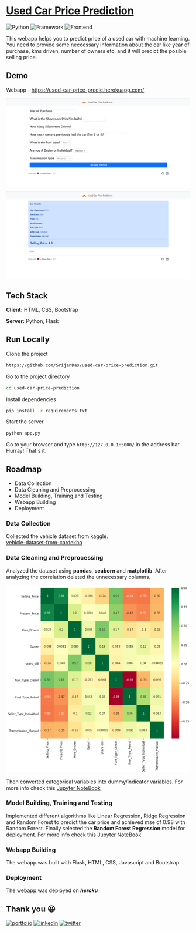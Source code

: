 # [Used Car Price Prediction](https://used-car-price-predic.herokuapp.com/)

![Python](https://img.shields.io/badge/Python-3.8-blueviolet)
![Framework](https://img.shields.io/badge/Framework-Flask-red)
![Frontend](https://img.shields.io/badge/Frontend-HTML/CSS/JS-green)

This webapp helps you to predict price of a used car with machine learning. You need to provide some neccessary information about the car like year of purchase, kms driven, number of owners etc. and it will predict the posible selling price.

## Demo

Webapp - https://used-car-price-predic.herokuapp.com/

![](./screenshots/homepage.png)

![](./screenshots/prediction.png)

## Tech Stack

**Client:** HTML, CSS, Bootstrap

**Server:** Python, Flask

## Run Locally

Clone the project

```bash
https://github.com/SrijanDas/used-car-price-prediction.git
```

Go to the project directory

```bash
cd used-car-price-prediction
```

Install dependencies

```bash
pip install -r requirements.txt
```

Start the server

```bash
python app.py
```

Go to your browser and type `http://127.0.0.1:5000/` in the address bar. Hurray! That's it.

## Roadmap

- Data Collection
- Data Cleaning and Preprocessing
- Model Building, Training and Testing
- Webapp Building
- Deployment

### Data Collection

Collected the vehicle dataset from kaggle.  
[vehicle-dataset-from-cardekho](https://www.kaggle.com/nehalbirla/vehicle-dataset-from-cardekho)

### Data Cleaning and Preprocessing

Analyzed the dataset using **pandas**, **seaborn** and **matplotlib**. After analyzing the correlation deleted the unnecessary columns.

![](./screenshots/corr.png)

Then converted categorical variables into dummy/indicator variables. For more info check this [Jupyter NoteBook](https://github.com/SrijanDas/used-car-price-prediction/blob/main/model/used_car_price_prediction.ipynb)

### Model Building, Training and Testing

Implemented different algorithms like Linear Regression, Ridge Regression and Random Forest to predict the car price and achieved mse of 0.98 with Random Forest. Finally selected the **Random Forest Regression** model for deployment. For more info check this [Jupyter NoteBook](https://github.com/SrijanDas/used-car-price-prediction/blob/main/model/used_car_price_prediction.ipynb)

### Webapp Building

The webapp was built with Flask, HTML, CSS, Javascript and Bootstrap.

### Deployment

The webapp was deployed on **_heroku_**

## Thank you 😃

[![portfolio](https://img.shields.io/badge/my_portfolio-000?style=for-the-badge&logo=ko-fi&logoColor=white)](https://srijan-das.web.app/)
[![linkedin](https://img.shields.io/badge/linkedin-0A66C2?style=for-the-badge&logo=linkedin&logoColor=white)](https://www.linkedin.com/in/srijan-das-3591791b3)
[![twitter](https://img.shields.io/badge/twitter-1DA1F2?style=for-the-badge&logo=twitter&logoColor=white)](https://twitter.com/Srijan_1805)
